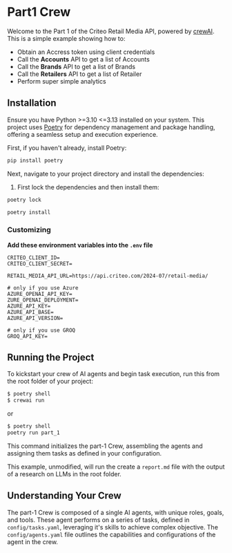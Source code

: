 # Part1 Crew

Welcome to the Part 1 of the Criteo Retail Media API, powered by [crewAI](https://crewai.com). This is a simple example showing how to:

- Obtain an Accress token using client credentials
- Call the **Accounts** API to get a list of Accounts
- Call the **Brands** API to get a list of Brands
- Call the **Retailers** API to get a list of Retailer
- Perform super simple analytics

## Installation

Ensure you have Python >=3.10 <=3.13 installed on your system. This project uses [Poetry](https://python-poetry.org/) for dependency management and package handling, offering a seamless setup and execution experience.

First, if you haven't already, install Poetry:

```bash
pip install poetry
```

Next, navigate to your project directory and install the dependencies:

1. First lock the dependencies and then install them:

```bash
poetry lock
```

```bash
poetry install
```

### Customizing

**Add these environment variables into the `.env` file**
```
CRITEO_CLIENT_ID=
CRITEO_CLIENT_SECRET=

RETAIL_MEDIA_API_URL=https://api.criteo.com/2024-07/retail-media/

# only if you use Azure
AZURE_OPENAI_API_KEY=
ZURE_OPENAI_DEPLOYMENT=
AZURE_API_KEY=
AZURE_API_BASE=
AZURE_API_VERSION=

# only if you use GROQ
GROQ_API_KEY=
```

## Running the Project

To kickstart your crew of AI agents and begin task execution, run this from the root folder of your project:

```bash
$ poetry shell
$ crewai run
```

or

```bash
$ poetry shell
poetry run part_1
```

This command initializes the part-1 Crew, assembling the agents and assigning them tasks as defined in your configuration.

This example, unmodified, will run the create a `report.md` file with the output of a research on LLMs in the root folder.

## Understanding Your Crew

The part-1 Crew is composed of a single AI agents, with unique roles, goals, and tools. These agent performs on a series of tasks, defined in `config/tasks.yaml`, leveraging it's skills to achieve complex objective. The `config/agents.yaml` file outlines the capabilities and configurations of the agent in the crew.


